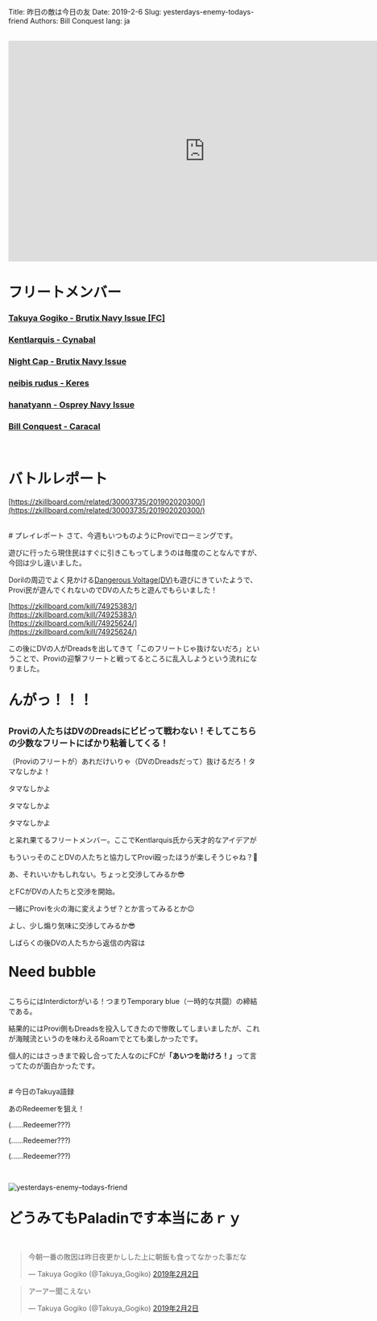 Title: 昨日の敵は今日の友
Date: 2019-2-6
Slug: yesterdays-enemy-todays-friend
Authors: Bill Conquest
lang: ja

<br />
<iframe width="780" height="438" src="https://www.youtube.com/embed/kD0-q575208" frameborder="0" allow="accelerometer; autoplay; encrypted-media; gyroscope; picture-in-picture" allowfullscreen></iframe>

# フリートメンバー
### [Takuya Gogiko - Brutix Navy Issue [FC]](https://zkillboard.com/character/95235307/)
### [Kentlarquis - Cynabal](https://zkillboard.com/character/94500364/)
### [Night Cap - Brutix Navy Issue](https://zkillboard.com/character/94127438/)
### [neibis rudus - Keres](https://zkillboard.com/character/93531438/)
### [hanatyann - Osprey Navy Issue](https://zkillboard.com/character/90106472/)
### [Bill Conquest - Caracal](https://zkillboard.com/character/2113999933/)
<br />

# バトルレポート
[https://zkillboard.com/related/30003735/201902020300/](https://zkillboard.com/related/30003735/201902020300/)

<br />
# プレイレポート
さて、今週もいつものようにProviでローミングです。

遊びに行ったら現住民はすぐに引きこもってしまうのは毎度のことなんですが、今回は少し違いました。

Dorilの周辺でよく見かける[Dangerous Voltage(DV)](https://zkillboard.com/alliance/99004136/)も遊びにきていたようで、Provi民が遊んでくれないのでDVの人たちと遊んでもらいました！

[https://zkillboard.com/kill/74925383/](https://zkillboard.com/kill/74925383/)  
[https://zkillboard.com/kill/74925624/](https://zkillboard.com/kill/74925624/)

この後にDVの人がDreadsを出してきて「このフリートじゃ抜けないだろ」ということで、Proviの迎撃フリートと戦ってるところに乱入しようという流れになりました。

<br />
<b style="font-size: 200%">んがっ！！！</b>
<br /><br />

<b style="font-size: 120%">Proviの人たちはDVのDreadsにビビって戦わない！そしてこちらの少数なフリートにばかり粘着してくる！</b>

<p class="left Takuya-Gogiko">（Proviのフリートが）あれだけいりゃ（DVのDreadsだって）抜けるだろ！タマなしかよ！</p>
<p class="left Kentlarquis">タマなしかよ</p>
<p class="left Night-Cap">タマなしかよ</p>
<p class="left neibis-rudus">タマなしかよ</p>

と呆れ果てるフリートメンバー。ここでKentlarquis氏から天才的なアイデアが

<p class="left Kentlarquis">もういっそのことDVの人たちと協力してProvi殴ったほうが楽しそうじゃね？🤔</p>
<p class="left Takuya-Gogiko">あ、それいいかもしれない。ちょっと交渉してみるか😎</p>

とFCがDVの人たちと交渉を開始。

<p class="left Night-Cap">一緒にProviを火の海に変えようぜ？とか言ってみるとか😉</p>
<p class="left Takuya-Gogiko">よし、少し煽り気味に交渉してみるか😎</p>

しばらくの後DVの人たちから返信の内容は

<br />
<b style="font-size: 200%">Need bubble</b>
<br /><br />

こちらにはInterdictorがいる！つまりTemporary blue（一時的な共闘）の締結である。

結果的にはProvi側もDreadsを投入してきたので惨敗してしまいましたが、これが海賊流というのを味わえるRoamでとても楽しかったです。

個人的にはさっきまで殺し合ってた人なのにFCが<b>「あいつを助けろ！」</b>って言ってたのが面白かったです。

<br />
# 今日のTakuya語録
<p class="left Takuya-Gogiko">あのRedeemerを狙え！</p>
<p class="left Kentlarquis">(......Redeemer???)</p>
<p class="left Night-Cap">(......Redeemer???)</p>
<p class="left neibis-rudus">(......Redeemer???)</p>

<br />

![yesterdays-enemy–todays-friend]({static}/images/yesterdays-enemy–todays-friend.jpg)

<br />
<b style="font-size: 200%">どうみてもPaladinです本当にあｒｙ</b>
<br /><br /><br />

<blockquote class="twitter-tweet" data-lang="ja"><p lang="ja" dir="ltr">今朝一番の敗因は昨日夜更かしした上に朝飯も食ってなかった事だな</p>&mdash; Takuya Gogiko (@Takuya_Gogiko) <a href="https://twitter.com/Takuya_Gogiko/status/1091556988847190018?ref_src=twsrc%5Etfw">2019年2月2日</a></blockquote>
<script async src="https://platform.twitter.com/widgets.js" charset="utf-8"></script>

<blockquote class="twitter-tweet" data-lang="ja"><p lang="ja" dir="ltr">アーアー聞こえない</p>&mdash; Takuya Gogiko (@Takuya_Gogiko) <a href="https://twitter.com/Takuya_Gogiko/status/1091558991669256192?ref_src=twsrc%5Etfw">2019年2月2日</a></blockquote>
<script async src="https://platform.twitter.com/widgets.js" charset="utf-8"></script>



